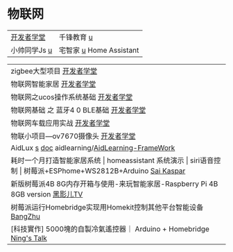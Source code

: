 # 物联网

|                                                                             |                                                                               |
| --------------------------------------------------------------------------- | ----------------------------------------------------------------------------- |
| [开发者学堂](https://www.youtube.com/channel/UCJoP94QqAM59-sgEcBCo0qQ/playlists) | 千锋教育 [u](https://www.youtube.com/channel/UCtlYTdQCuSRP7W5r2aOMvQw)            |
| 小帅同学Js [u](https://www.youtube.com/channel/UCYOPGlIOwGdmL-IBuCZLu9A)        | 宅智家 [u](https://www.youtube.com/c/%E5%AE%85%E6%99%BA%E5%AE%B6) Home Assistant |

|                                                                                                                                                                     |
| ------------------------------------------------------------------------------------------------------------------------------------------------------------------- |
| zigbee大型项目 [开发者学堂](https://www.youtube.com/playlist?list=PLGmd9-PCMLhbc6VQgLwQKskXLea7dAPOg)                                                                        |
| 物联网智能家居 [开发者学堂](https://www.youtube.com/playlist?list=PLGmd9-PCMLhY0NhhA3s\_FyDgu9\_y4xZfC)                                                                         |
| 物联网之ucos操作系统基础 [开发者学堂](https://www.youtube.com/playlist?list=PLGmd9-PCMLhZmre-N9UqR47hfZx\_0kZhM)                                                                   |
| 物联网基础 之 蓝牙4 0 BLE基础 [开发者学堂](https://www.youtube.com/playlist?list=PLGmd9-PCMLhZDWvuHKxqTgMaTQ0vdxnbG)                                                               |
| 物联网车载应用实战 [开发者学堂](https://www.youtube.com/playlist?list=PLGmd9-PCMLhYgvS0VT2WAsLrBvZiVg8wj)                                                                         |
| 物联小项目—ov7670摄像头 [开发者学堂](https://www.youtube.com/playlist?list=PLGmd9-PCMLhb61QaGimPKtNTdq0XxyFtn)                                                                   |
| AidLux [s](http://www.aidlearning.net/) [doc](https://docs.aidlux.com/)   aidlearning/[AidLearning-FrameWork](https://github.com/aidlearning/AidLearning-FrameWork) |
| 耗时一个月打造智能家居系统 \| homeassistant 系统演示 \| siri语音控制 \| 树莓派+ESPhome+WS2812B+Arduino [Sai Kaspar](https://www.youtube.com/watch?v=gETAr5Nay0Q)                            |
| 新版树莓派4B 8G内存开箱与使用-来玩智能家居-Raspberry Pi 4B 8GB version [黑影儿TV](https://www.youtube.com/watch?v=L7Cq5irKGco)                                                           |
| 树莓派运行Homebridge实现用Homekit控制其他平台智能设备 [BangZhu](https://www.youtube.com/watch?v=7y7KEi3wD8w)                                                                          |
| \[科技實作] 5000塊的自製冷氣遙控器｜ Arduino + Homebridge [Ning's Talk](https://www.youtube.com/watch?v=RJMFaNfvIY4)                                                              |
